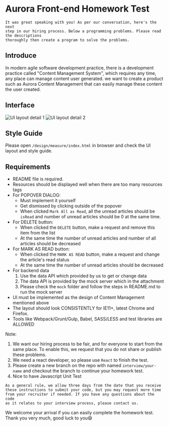 # Aurora Front-end Homework Test

```Note
It was great speaking with you! As per our conversation, here's the next
step in our hiring process. Below a programming problems. Please read the descriptions
thoroughly then create a program to solve the problems.
```

## Introduce

In modern agile software development practice, there is a development practice called "Content Management System",
which requires any time, any place can manage content user generated. we want to create a product such as
Aurora Content Management that can easily manage these content the user created.

## Interface

![UI layout detail 1](https://bitbucket.org/aurorahr/frontend-homework-test/src/master/design/guide/Content_Management_1.png)
![UI layout detail 2](https://bitbucket.org/aurorahr/frontend-homework-test/src/master/design/guide/Content_Management_2.png)

## Style Guide

Please open `/design/measure/index.html` in browser and check the UI layout and style guide.

## Requirements

* README file is required.
* Resources should be displayed well when there are too many resources tags
* For POPOVER DIALOG:
  * Must implement it yourself
  * Get dismissed by clicking outside of the popover
  * When clicked `Mark All as Read`, all the unread articles should be `isRead` and number of unread articles should be 0 at the same time.
* For DELETE button:
  * When clicked the `DELETE` button, make a request and remove this item from the list
  * At the same time the number of unread articles and number of all articles should be decreased
* For MARK AS READ button:
  * When clicked the `MARK AS READ` button, make a request and change the article's read status
  * At the same time the number of unread articles should be decreased
* For backend data
  1. Use the data API which provided by us to get or change data
  2. The data API is provided by the mock server which in the attachment
  3. Please check the `mock` folder and follow the steps in README.md to run the mock server
* UI must be implemented as the design of Content Management mentioned above
* The layout should look CONSISTENTLY for IE11+, latest Chrome and Firefox.
* Tools like Webpack/Grunt/Gulp, Babel, SASS/LESS and test libraries are ALLOWED

Note:

  1. We want our hiring process to be fair, and for everyone to start from the same place. To enable this, we request that you do not share or publish these problems.
  2. We need a react developer, so please use `React` to finish the test.
  3. Please create a new branch on the repo with named `interview/your-name` and checkout the branch to continue your homework test.
  4. Nice to have Javascript Unit Test

```Note
As a general rule, we allow three days from the date that you receive
these instructions to submit your code, but you may request more time
from your recruiter if needed. If you have any questions about the code
as it relates to your interview process, please contact us.
```

We welcome your arrival if you can easily complete the homework test.
Thank you very much, good luck to you😄